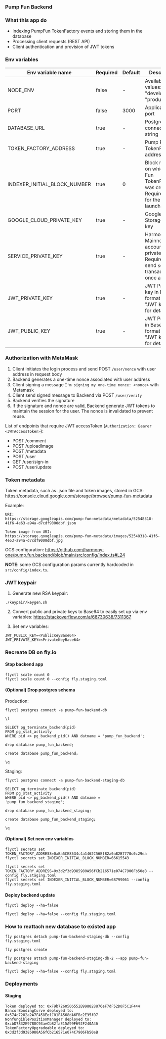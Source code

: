 ### Pump Fun Backend

### What this app do
- Indexing PumpFun TokenFactory events and storing them in the database
- Processing client requests (REST API)
- Client authentication and provision of JWT tokens

### Env variables

| Env variable name            | Required | Default | Description                                                                                  |                                                                                                                                                                                                                                                                                                                                                                                                                                                
|------------------------------|----------|---------|----------------------------------------------------------------------------------------------|
| NODE_ENV                     | false    | -       | Available values: "development", "production" ]                                              |
| PORT                         | false    | 3000    | Application port                                                                             |
| DATABASE_URL                 | true     | -       | Postgres DB connection string                                                                |
| TOKEN_FACTORY_ADDRESS        | true     | -       | Pump Fun TokenFactory address                                                                |
| INDEXER_INITIAL_BLOCK_NUMBER | true     | 0       | Block number on which Pump Fun TokenFactory was created. Required only for the first launch. |
| GOOGLE_CLOUD_PRIVATE_KEY     | true     | -       | Google Cloud Storage private key                                                             |
| SERVICE_PRIVATE_KEY          | true     | -       | Harmony Mainnet account private key. Required to send `setWinner` transaction once a day.    |
| JWT_PRIVATE_KEY              | true     | -       | JWT Private key in Base64 format (see "JWT keypair" for details)                             |
| JWT_PUBLIC_KEY               | true     | -       | JWT Public key in Base64 format (see "JWT keypair" for details)                              |

### Authorization with MetaMask
1. Client initiates the login process and send POST `/user/nonce` with user address in request body
2. Backend generates a one-time nonce associated with user address
3. Client signing a message `I'm signing my one-time nonce: <nonce>` with Metamask
4. Client send signed message to Backend via POST `/user/verify`
5. Backend verifies the signature
6. If the signature and nonce are valid, Backend generate JWT tokens to maintain the session for the user. The nonce is invalidated to prevent reuse.

List of endpoints that require JWT accessToken (`Authorization: Bearer <JWTAccessToken>`):
- POST /comment
- POST /uploadImage
- POST /metadata
- POST /user
- GET /user/sign-in
- POST /user/update

### Token metadata
Token metadata, such as .json file and token images, stored in GCS:
https://console.cloud.google.com/storage/browser/pump-fun-metadata

Example:
```shell
URI:
https://storage.googleapis.com/pump-fun-metadata/metadata/52548318-41f6-4e63-a94a-d7cdf9000dbf.json

Token image from URI:
https://storage.googleapis.com/pump-fun-metadata/images/52548318-41f6-4e63-a94a-d7cdf9000dbf.jpg
```

GCS configuration:
https://github.com/harmony-one/pump.fun.backend/blob/main/src/config/index.ts#L24

**NOTE**: some GCS configuration params currently hardcoded in `src/config/index.ts`.

### JWT keypair

1. Generate new RSA keypair:
```shell
./keypair/keygen.sh
```

2. Convert public and private keys to Base64 to easily set up via env variables:
https://stackoverflow.com/a/68730638/7311367

3. Set env variables:
```shell
JWT_PUBLIC_KEY=<PublicKeyBase64>
JWT_PRIVATE_KEY=<PrivateKeyBase64>
```

### Recreate DB on fly.io

#### Stop backend app
```shell
flyctl scale count 0
flyctl scale count 0 --config fly.staging.toml
```

####  (Optional) Drop postgres schema

Production:
```shell
flyctl postgres connect -a pump-fun-backend-db

\l

SELECT pg_terminate_backend(pid) 
FROM pg_stat_activity 
WHERE pid <> pg_backend_pid() AND datname = 'pump_fun_backend';

drop database pump_fun_backend;

create database pump_fun_backend;

\q
```

Staging:
```shell
flyctl postgres connect -a pump-fun-backend-staging-db

SELECT pg_terminate_backend(pid) 
FROM pg_stat_activity 
WHERE pid <> pg_backend_pid() AND datname = 'pump_fun_backend_staging';

drop database pump_fun_backend_staging;

create database pump_fun_backend_staging;

\q
```

#### (Optional) Set new env variables

```shell
flyctl secrets set TOKEN_FACTORY_ADDRESS=0xEa5CE8534c4a1462C56Ef82a0a82B7770c0c29ea
flyctl secrets set INDEXER_INITIAL_BLOCK_NUMBER=66615543

flyctl secrets set TOKEN_FACTORY_ADDRESS=0x3d2f3d9385980A56fCb216571e074C7906Fb50eB --config fly.staging.toml
flyctl secrets set INDEXER_INITIAL_BLOCK_NUMBER=68799061 --config fly.staging.toml
```

#### Deploy backend update
```shell
flyctl deploy --ha=false

flyctl deploy --ha=false --config fly.staging.toml
```

### How to reattach new database to existed app
```shell
fly postgres detach pump-fun-backend-staging-db --config fly.staging.toml

fly postgres create 

fly postgres attach pump-fun-backend-staging-db-2 --app pump-fun-backend-staging

flyctl deploy --ha=false --config fly.staging.toml
```

### Deployments

#### Staging
```shell
Token deployed to: 0xF9b7260506552B998828876eF7dF52D0F5C1F444
BancorBondingCurve deployed to: 0x574c7282a2A7F458Ee1C01FA568dA6FBc2E35fD7
NonfungiblePositionManager deployed to: 0xcbD7832E9788C93aeCbB2faE15A99F692F240A46
TokenFactoryUpgradeable deployed to: 0x3d2f3d9385980A56fCb216571e074C7906Fb50eB
```
